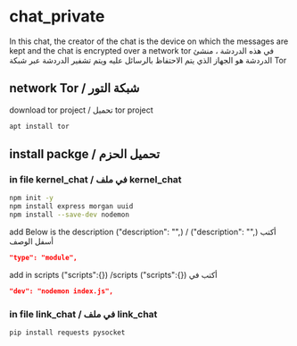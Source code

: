 # chat_private
In this chat, the creator of the chat is the device on which the messages are kept and the chat is encrypted over a network tor 
في هذه الدردشة ، منشئ الدردشة هو الجهاز الذي يتم الاحتفاظ بالرسائل عليه ويتم تشفير الدردشة عبر شبكة 
Tor

## network Tor / شبكة التور

download tor project / تحميل tor project
```sh
apt install tor

```
## install packge / تحميل الحزم

### in file kernel_chat / في ملف kernel_chat
```sh
npm init -y
npm install express morgan uuid
npm install --save-dev nodemon
```
add Below is the description ("description": "",) / ("description": "",) أكتب أسفل الوصف 
```json
"type": "module",
```
add in scripts ("scripts":{}) /scripts ("scripts":{}) أكتب في 
```json
"dev": "nodemon index.js",
```
### in file link_chat  / في ملف link_chat
```sh
pip install requests pysocket
```
